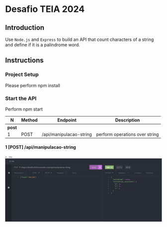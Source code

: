 # Desafio TEIA 2024

## Introduction

Use `Node.js` and `Express` to build an API that count characters of a string and define if it is a palindrome word.

## Instructions

### Project Setup 

Please perform npm install

### Start the API

Perform npm start


| N | Method | Endpoint                | Description                                                                                                                     |
| - | ------ | ----------------------- | ------------------------------------------------------------------------------------------------------------------------------- |
**post**                                                                               |
| 1 | POST   | /api/manipulacao-string              | perform operations over string
 
#### 1 [POST] /api/manipulacao-string 

![insoinia](https://github.com/BasilioSantos/desafio2024/blob/master/assets/testePost.png)